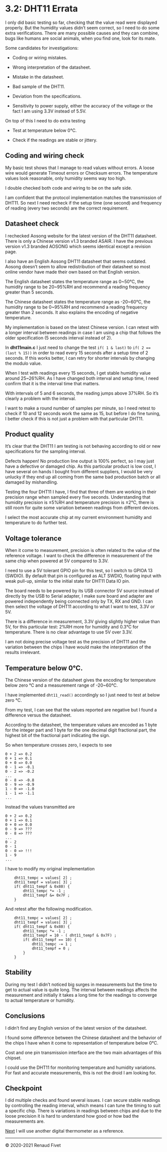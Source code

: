 # 3.2: DHT11 Errata

I only did basic testing so far, checking that the value read were
displayed properly. But the humidity values didn’t seem correct, so I
need to do some extra verifications. There are many possible causes and
they can combine, bugs like humans are social animals, when you find
one, look for its mate.

Some candidates for investigations:

- Coding or wiring mistakes.

- Wrong interpretation of the datasheet.

- Mistake in the datasheet.

- Bad sample of the DHT11.

- Deviation from the specifications.

- Sensitivity to power supply, either the accuracy of the voltage or the
  fact I am using 3.3V instead of 5.5V.

On top of this I need to do extra testing

- Test at temperature below 0°C.

- Check if the readings are stable or jittery.

## Coding and wiring check

My basic test shows that I manage to read values without errors. A loose
wire would generate Timeout errors or Checksum errors. The temperature
values look reasonable, only humidity seems way too high.

I double checked both code and wiring to be on the safe side.

I am confident that the protocol implementation matches the transmission
of DHT11. So next I need recheck if the setup time (one second) and
frequency of reading (every two seconds) are the correct requirement.

## Datasheet check

I rechecked Aosong website for the latest version of the DHT11
datasheet. There is only a Chinese version v1.3 branded ASAIR. I have
the previous version v1.3 branded AOSONG which seems identical except a
revision page.

I also have an English Aosong DHT11 datasheet that seems outdated.
Aosong doesn’t seem to allow redistribution of their datasheet so most
online vendor have made their own based on that English version.

The English datasheet states the temperature range as 0~50℃, the
humidity range to be 20~95%RH and recommend a reading frequency greater
than 5 seconds.

The Chinese datasheet states the temperature range as -20~60°C, the
humidity range to be 0~95%RH and recommend a reading frequency greater
than 2 seconds. It also explains the encoding of negative temperature.

My implementation is based on the latest Chinese version. I can retest
with a longer interval between readings in case I am using a chip that
follows the older specification (5 seconds interval instead of 2).

In **dht11main.c** I just need to change the test `if( 1 & last)` to
`if( 2 == (last % 15))` in order to read every 15 seconds after a setup
time of 2 seconds. If this works better, I can retry for shorter
intervals by changing the modulo value.

When I test with readings every 15 seconds, I get stable humidity value
around 25~26%RH. As I have changed both interval and setup time, I need
confirm that it is the interval time that matters.

With intervals of 5 and 6 seconds, the reading jumps above 37%RH. So
it’s clearly a problem with the interval.

I want to make a round number of samples per minute, so I need retest to
check if 10 and 12 seconds work the same as 15, but before I do fine
tuning, I better check if this is not just a problem with that
particular DHT11.

## Product quality

It’s clear that the DHT11 I am testing is not behaving according to old
or new specifications for the sampling interval.

Defects happen! No production line output is 100% perfect, so I may just
have a defective or damaged chip. As this particular product is low
cost, I have several on hands I bought from different suppliers, I would
be very unlucky if they end up all coming from the same bad production
batch or all damaged by mishandling.

Testing the four DHT11 I have, I find that three of them are working in
their precision range when sampled every five seconds. Understanding
that humidity precision is ±5%RH and temperature precision is ±2℃, there
is still room for quite some variation between readings from different
devices.

I select the most accurate chip at my current environment humidity and
temperature to do further test.

## Voltage tolerance

When it come to measurement, precision is often related to the value of
the reference voltage. I want to check the difference in measurement of
the same chip when powered at 5V compared to 3.3V.

I need to use a 5V tolerant GPIO pin for this test, so I switch to GPIOA
13 (SWDIO). By default that pin is configured as ALT SWDIO, floating
input with weak pull-up, similar to the initial state for DHT11 Data IO
pin.

The board needs to be powered by its USB connector 5V source instead of
directly by the USB to Serial adapter, I make sure board and adapter are
powered independently being connected only by TX, RX and GND. I can then
select the voltage of DHT11 according to what I want to test, 3.3V or
5V.

There is a difference in measurement, 3.3V giving slightly higher value
than 5V, for this particular test: 2%RH more for humidity and 0.3℃ for
temperature. There is no clear advantage to use 5V over 3.3V.

I am not doing precise voltage test as the precision of DHT11 and the
variation between the chips I have would make the interpretation of the
results irrelevant.

## Temperature below 0℃.

The Chinese version of the datasheet gives the encoding for temperature
below zero ℃ and a measurement range of -20~60℃.

I have implemented `dht11_read()` accordingly so I just need to test at
below zero ℃.

From my test, I can see that the values reported are negative but I
found a difference versus the datasheet.

According to the datasheet, the temperature values are encoded as 1 byte
for the integer part and 1 byte for the one decimal digit fractional
part, the highest bit of the fractional part indicating the sign.

So when temperature crosses zero, I expects to see

```
0 + 2 => 0.2
0 + 1 => 0.1
0 + 0 => 0.0
0 - 1 => -0.1
0 - 2 => -0.2
...
0 - 8 => -0.8
0 - 9 => -0.9
1 - 0 => -1.0
1 - 1 => -1.1
...
```

Instead the values transmitted are

```
0 + 2 => 0.2
0 + 1 => 0.1
0 + 0 => 0.0
0 - 9 => ???
0 - 8 => ???
...
0 - 2
0 - 1
0 - 0 => !!!
1 - 9
...
```

I have to modify my original implementation

```
    dht11_tempc = values[ 2] ;
    dht11_tempf = values[ 3] ;
    if( dht11_tempf & 0x80) {
        dht11_tempc *= -1 ;
        dht11_tempf &= 0x7F ;
    }
```

And retest after the following modification.

```
    dht11_tempc = values[ 2] ;
    dht11_tempf = values[ 3] ;
    if( dht11_tempf & 0x80) {
        dht11_tempc *= -1 ;
        dht11_tempf = 10 - ( dht11_tempf & 0x7F) ;
        if( dht11_tempf == 10) {
            dht11_tempc -= 1 ;
            dht11_tempf = 0 ;
        }
    }
```

## Stability

During my test I didn’t noticed big surges in measurements but the time
to get to actual value is quite long. The interval between readings
affects the measurement and initially it takes a long time for the
readings to converge to actual temperature or humidity.

## Conclusions

I didn’t find any English version of the latest version of the
datasheet.

I found some difference between the Chinese datasheet and the behavior
of the chips I have when it come to representation of temperature below
0℃.

Cost and one pin transmission interface are the two main advantages of
this chipset.

I could use the DHT11 for monitoring temperature and humidity
variations. For fast and accurate measurements, this is not the droid I
am looking for.

## Checkpoint

I did multiple checks and found several issues. I can secure stable
readings by controlling the reading interval, which means I can tune the
timing to suit a specific chip. There is variations in readings between
chips and due to the loose precision it is hard to understand how good
or how bad the measurements are.

[Next]( https://warehouse.motd.org/?page_id=908) I will use another
digital thermometer as a reference.

___
© 2020-2021 Renaud Fivet
